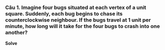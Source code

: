 ### Câu 1. Imagine four bugs situated at each vertex of a unit square. Suddenly, each bug begins to chase its counterclockwise neighbour. If the bugs travel at 1 unit per minute, how long will it take for the four bugs to crash into one another?

**Solve**